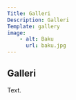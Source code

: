 ```yaml
---
Title: Galleri
Description: Galleri
Template: gallery
image:
    - alt: Baku
      url: baku.jpg
---
```


Galleri
-----------
Text.
